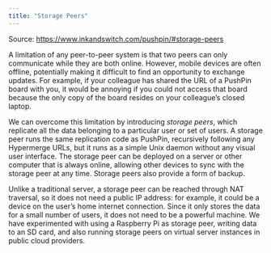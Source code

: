 ```yaml
---
title: "Storage Peers"
---
```


Source: https://www.inkandswitch.com/pushpin/#storage-peers

A limitation of any peer-to-peer system is that two peers can only communicate while they are both online. However, mobile devices are often offline, potentially making it difficult to find an opportunity to exchange updates. For example, if your colleague has shared the URL of a PushPin board with you, it would be annoying if you could not access that board because the only copy of the board resides on your colleague’s closed laptop.

We can overcome this limitation by introducing _storage peers_, which replicate all the data belonging to a particular user or set of users. A storage peer runs the same replication code as PushPin, recursively following any Hypermerge URLs, but it runs as a simple Unix daemon without any visual user interface. The storage peer can be deployed on a server or other computer that is always online, allowing other devices to sync with the storage peer at any time. Storage peers also provide a form of backup.

Unlike a traditional server, a storage peer can be reached through NAT traversal, so it does not need a public IP address: for example, it could be a device on the user’s home internet connection. Since it only stores the data for a small number of users, it does not need to be a powerful machine. We have experimented with using a Raspberry Pi as storage peer, writing data to an SD card, and also running storage peers on virtual server instances in public cloud providers.

